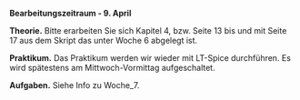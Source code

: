 __Bearbeitungszeitraum - 9. April__

__Theorie.__ 
Bitte erarbeiten Sie sich Kapitel 4, bzw. Seite 13 bis und mit Seite 17 aus dem Skript das unter Woche 6 abgelegt ist. 

__Praktikum.__
Das Praktikum werden wir wieder mit LT-Spice durchführen. Es wird spätestens am Mittwoch-Vormittag aufgeschaltet.

__Aufgaben.__
Siehe Info zu Woche_7.

